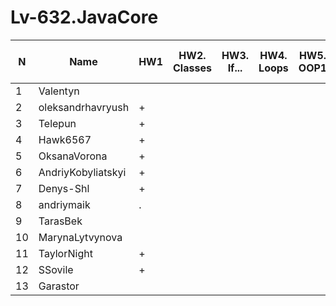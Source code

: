 # Lv-632.JavaCore


N|Name| HW1 | HW2. Classes|HW3. If...|HW4. Loops|HW5. OOP1 |HW6. OOP2 |HW7. Inner classes| HW8. Collection | HW9. String|HW10. Exception|HW11. Thread. IO|HW12. Java8
--|--|--|--|--|--|--|--|--|--|--|--|--|--
1|Valentyn|||||||||||||
2|oleksandrhavryush|+||||||||||||
3|Telepun|+||||||||||||
4|Hawk6567|+||||||||||||
5|OksanaVorona|+||||||||||||
6|AndriyKobyliatskyi|+||||||||||||
7|Denys-Shl|+||||||||||||
8|andriymaik|.||||||||||||
9|TarasBek|||||||||||||
10|MarynaLytvynova|||||||||||||
11|TaylorNight|+||||||||||||
12|SSovile|+||||||||||||
13|Garastor|||||||||||||
